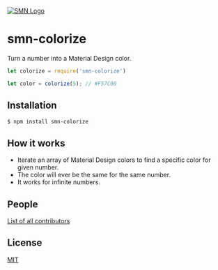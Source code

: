 [![SMN Logo](http://smn.com.br/content/img/logotipo/light-lying.svg)](http://smn.com.br/)

# smn-colorize
Turn a number into a Material Design color.

```js
let colorize = require('smn-colorize')

let color = colorize(5); // #F57C00
```

## Installation

```bash
$ npm install smn-colorize
```
## How it works

* Iterate an array of Material Design colors to find a specific color for given number.
* The color will ever be the same for the same number.
* It works for infinite numbers.

## People

[List of all contributors](https://github.com/smn-official/smn-colorize/graphs/contributors)

## License

  [MIT](LICENSE)
